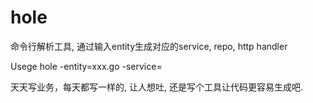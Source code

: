 # hole

命令行解析工具, 通过输入entity生成对应的service, repo, http handler

Usege hole -entity=xxx.go -service= 

天天写业务，每天都写一样的, 让人想吐, 还是写个工具让代码更容易生成吧.